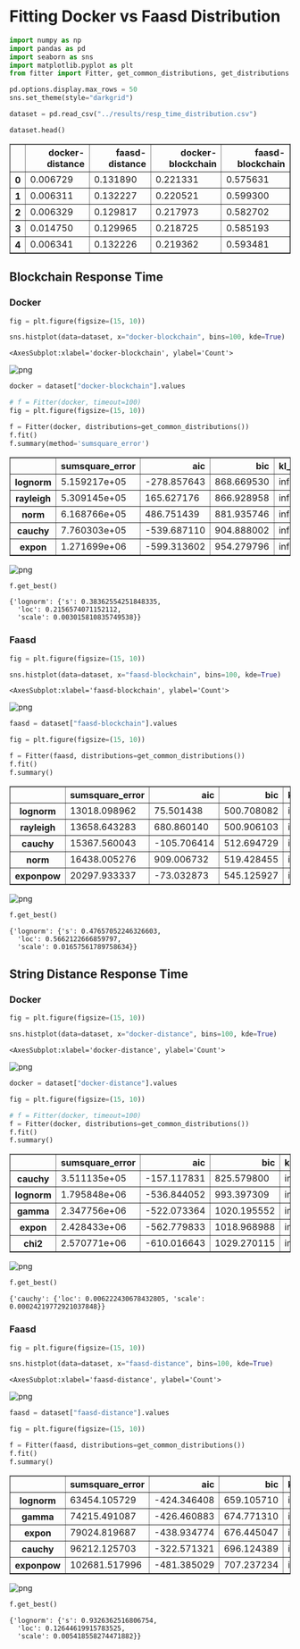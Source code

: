# Fitting Docker vs Faasd  Distribution


```python
import numpy as np
import pandas as pd
import seaborn as sns
import matplotlib.pyplot as plt
from fitter import Fitter, get_common_distributions, get_distributions

pd.options.display.max_rows = 50
sns.set_theme(style="darkgrid")
```


```python
dataset = pd.read_csv("../results/resp_time_distribution.csv")
```


```python
dataset.head()
```




<div>
<style scoped>
    .dataframe tbody tr th:only-of-type {
        vertical-align: middle;
    }

    .dataframe tbody tr th {
        vertical-align: top;
    }

    .dataframe thead th {
        text-align: right;
    }
</style>
<table border="1" class="dataframe">
  <thead>
    <tr style="text-align: right;">
      <th></th>
      <th>docker-distance</th>
      <th>faasd-distance</th>
      <th>docker-blockchain</th>
      <th>faasd-blockchain</th>
    </tr>
  </thead>
  <tbody>
    <tr>
      <th>0</th>
      <td>0.006729</td>
      <td>0.131890</td>
      <td>0.221331</td>
      <td>0.575631</td>
    </tr>
    <tr>
      <th>1</th>
      <td>0.006311</td>
      <td>0.132227</td>
      <td>0.220521</td>
      <td>0.599300</td>
    </tr>
    <tr>
      <th>2</th>
      <td>0.006329</td>
      <td>0.129817</td>
      <td>0.217973</td>
      <td>0.582702</td>
    </tr>
    <tr>
      <th>3</th>
      <td>0.014750</td>
      <td>0.129965</td>
      <td>0.218725</td>
      <td>0.585193</td>
    </tr>
    <tr>
      <th>4</th>
      <td>0.006341</td>
      <td>0.132226</td>
      <td>0.219362</td>
      <td>0.593481</td>
    </tr>
  </tbody>
</table>
</div>



## Blockchain Response Time

### Docker


```python
fig = plt.figure(figsize=(15, 10))

sns.histplot(data=dataset, x="docker-blockchain", bins=100, kde=True)
```




    <AxesSubplot:xlabel='docker-blockchain', ylabel='Count'>




    
![png](output_6_1.png)
    



```python
docker = dataset["docker-blockchain"].values
```


```python
# f = Fitter(docker, timeout=100)
fig = plt.figure(figsize=(15, 10))

f = Fitter(docker, distributions=get_common_distributions())
f.fit()
f.summary(method='sumsquare_error')
```




<div>
<style scoped>
    .dataframe tbody tr th:only-of-type {
        vertical-align: middle;
    }

    .dataframe tbody tr th {
        vertical-align: top;
    }

    .dataframe thead th {
        text-align: right;
    }
</style>
<table border="1" class="dataframe">
  <thead>
    <tr style="text-align: right;">
      <th></th>
      <th>sumsquare_error</th>
      <th>aic</th>
      <th>bic</th>
      <th>kl_div</th>
    </tr>
  </thead>
  <tbody>
    <tr>
      <th>lognorm</th>
      <td>5.159217e+05</td>
      <td>-278.857643</td>
      <td>868.669530</td>
      <td>inf</td>
    </tr>
    <tr>
      <th>rayleigh</th>
      <td>5.309145e+05</td>
      <td>165.627176</td>
      <td>866.928958</td>
      <td>inf</td>
    </tr>
    <tr>
      <th>norm</th>
      <td>6.168766e+05</td>
      <td>486.751439</td>
      <td>881.935746</td>
      <td>inf</td>
    </tr>
    <tr>
      <th>cauchy</th>
      <td>7.760303e+05</td>
      <td>-539.687110</td>
      <td>904.888002</td>
      <td>inf</td>
    </tr>
    <tr>
      <th>expon</th>
      <td>1.271699e+06</td>
      <td>-599.313602</td>
      <td>954.279796</td>
      <td>inf</td>
    </tr>
  </tbody>
</table>
</div>




    
![png](output_8_1.png)
    



```python
f.get_best()
```




    {'lognorm': {'s': 0.38362554251848335,
      'loc': 0.2156574071152112,
      'scale': 0.003015810835749538}}



### Faasd


```python
fig = plt.figure(figsize=(15, 10))

sns.histplot(data=dataset, x="faasd-blockchain", bins=100, kde=True)
```




    <AxesSubplot:xlabel='faasd-blockchain', ylabel='Count'>




    
![png](output_11_1.png)
    



```python
faasd = dataset["faasd-blockchain"].values
```


```python
fig = plt.figure(figsize=(15, 10))

f = Fitter(faasd, distributions=get_common_distributions())
f.fit()
f.summary()
```




<div>
<style scoped>
    .dataframe tbody tr th:only-of-type {
        vertical-align: middle;
    }

    .dataframe tbody tr th {
        vertical-align: top;
    }

    .dataframe thead th {
        text-align: right;
    }
</style>
<table border="1" class="dataframe">
  <thead>
    <tr style="text-align: right;">
      <th></th>
      <th>sumsquare_error</th>
      <th>aic</th>
      <th>bic</th>
      <th>kl_div</th>
    </tr>
  </thead>
  <tbody>
    <tr>
      <th>lognorm</th>
      <td>13018.098962</td>
      <td>75.501438</td>
      <td>500.708082</td>
      <td>inf</td>
    </tr>
    <tr>
      <th>rayleigh</th>
      <td>13658.643283</td>
      <td>680.860140</td>
      <td>500.906103</td>
      <td>inf</td>
    </tr>
    <tr>
      <th>cauchy</th>
      <td>15367.560043</td>
      <td>-105.706414</td>
      <td>512.694729</td>
      <td>inf</td>
    </tr>
    <tr>
      <th>norm</th>
      <td>16438.005276</td>
      <td>909.006732</td>
      <td>519.428455</td>
      <td>inf</td>
    </tr>
    <tr>
      <th>exponpow</th>
      <td>20297.933337</td>
      <td>-73.032873</td>
      <td>545.125927</td>
      <td>inf</td>
    </tr>
  </tbody>
</table>
</div>




    
![png](output_13_1.png)
    



```python
f.get_best()
```




    {'lognorm': {'s': 0.47657052246326603,
      'loc': 0.5662122666859797,
      'scale': 0.01657561789758634}}



## String Distance Response Time

### Docker


```python
fig = plt.figure(figsize=(15, 10))

sns.histplot(data=dataset, x="docker-distance", bins=100, kde=True)
```




    <AxesSubplot:xlabel='docker-distance', ylabel='Count'>




    
![png](output_17_1.png)
    



```python
docker = dataset["docker-distance"].values
```


```python
fig = plt.figure(figsize=(15, 10))

# f = Fitter(docker, timeout=100)
f = Fitter(docker, distributions=get_common_distributions())
f.fit()
f.summary()
```




<div>
<style scoped>
    .dataframe tbody tr th:only-of-type {
        vertical-align: middle;
    }

    .dataframe tbody tr th {
        vertical-align: top;
    }

    .dataframe thead th {
        text-align: right;
    }
</style>
<table border="1" class="dataframe">
  <thead>
    <tr style="text-align: right;">
      <th></th>
      <th>sumsquare_error</th>
      <th>aic</th>
      <th>bic</th>
      <th>kl_div</th>
    </tr>
  </thead>
  <tbody>
    <tr>
      <th>cauchy</th>
      <td>3.511135e+05</td>
      <td>-157.117831</td>
      <td>825.579800</td>
      <td>inf</td>
    </tr>
    <tr>
      <th>lognorm</th>
      <td>1.795848e+06</td>
      <td>-536.844052</td>
      <td>993.397309</td>
      <td>inf</td>
    </tr>
    <tr>
      <th>gamma</th>
      <td>2.347756e+06</td>
      <td>-522.073364</td>
      <td>1020.195552</td>
      <td>inf</td>
    </tr>
    <tr>
      <th>expon</th>
      <td>2.428433e+06</td>
      <td>-562.779833</td>
      <td>1018.968988</td>
      <td>inf</td>
    </tr>
    <tr>
      <th>chi2</th>
      <td>2.570771e+06</td>
      <td>-610.016643</td>
      <td>1029.270115</td>
      <td>inf</td>
    </tr>
  </tbody>
</table>
</div>




    
![png](output_19_1.png)
    



```python
f.get_best()
```




    {'cauchy': {'loc': 0.006222430678432805, 'scale': 0.00024219772921037848}}



### Faasd


```python
fig = plt.figure(figsize=(15, 10))

sns.histplot(data=dataset, x="faasd-distance", bins=100, kde=True)
```




    <AxesSubplot:xlabel='faasd-distance', ylabel='Count'>




    
![png](output_22_1.png)
    



```python
faasd = dataset["faasd-distance"].values
```


```python
fig = plt.figure(figsize=(15, 10))

f = Fitter(faasd, distributions=get_common_distributions())
f.fit()
f.summary()
```




<div>
<style scoped>
    .dataframe tbody tr th:only-of-type {
        vertical-align: middle;
    }

    .dataframe tbody tr th {
        vertical-align: top;
    }

    .dataframe thead th {
        text-align: right;
    }
</style>
<table border="1" class="dataframe">
  <thead>
    <tr style="text-align: right;">
      <th></th>
      <th>sumsquare_error</th>
      <th>aic</th>
      <th>bic</th>
      <th>kl_div</th>
    </tr>
  </thead>
  <tbody>
    <tr>
      <th>lognorm</th>
      <td>63454.105729</td>
      <td>-424.346408</td>
      <td>659.105710</td>
      <td>inf</td>
    </tr>
    <tr>
      <th>gamma</th>
      <td>74215.491087</td>
      <td>-426.460883</td>
      <td>674.771310</td>
      <td>inf</td>
    </tr>
    <tr>
      <th>expon</th>
      <td>79024.819687</td>
      <td>-438.934774</td>
      <td>676.445047</td>
      <td>inf</td>
    </tr>
    <tr>
      <th>cauchy</th>
      <td>96212.125703</td>
      <td>-322.571321</td>
      <td>696.124389</td>
      <td>inf</td>
    </tr>
    <tr>
      <th>exponpow</th>
      <td>102681.517996</td>
      <td>-481.385029</td>
      <td>707.237234</td>
      <td>inf</td>
    </tr>
  </tbody>
</table>
</div>




    
![png](output_24_1.png)
    



```python
f.get_best()
```




    {'lognorm': {'s': 0.9326362516806754,
      'loc': 0.12644619915783525,
      'scale': 0.005418558274471882}}


